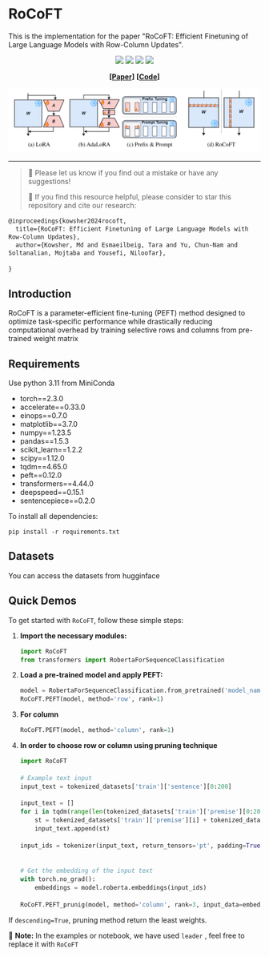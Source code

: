 # RoCoFT

This is the implementation for the paper "RoCoFT: Efficient Finetuning of Large Language Models with Row-Column Updates".


<div align="center">

![](https://img.shields.io/github/last-commit/Kowsher/RoCoFT?color=green)
![](https://img.shields.io/github/stars/Kowsher/RoCoFT/?color=yellow)
![](https://img.shields.io/github/forks/Kowsher/RoCoFT/?color=lightblue)
![](https://img.shields.io/badge/PRs-Welcome-green)

</div>

<div align="center">

**[<a href="https://arxiv.org/">Paper</a>]**
**[<a href="https://github.com/Kowsher/RoCoFT">Code</a>]**


</div>


<p align="center">

<img src="./figures/rocoft.png" width="570">

</p>

---
>
> 🙋 Please let us know if you find out a mistake or have any suggestions!
> 
> 🌟 If you find this resource helpful, please consider to star this repository and cite our research:

```
@inproceedings{kowsher2024rocoft,
  title={RoCoFT: Efficient Finetuning of Large Language Models with Row-Column Updates},
  author={Kowsher, Md and Esmaeilbeig, Tara and Yu, Chun-Nam and Soltanalian, Mojtaba and Yousefi, Niloofar},
  
}
```

## Introduction
 RoCoFT is a  parameter-efficient fine-tuning (PEFT) method designed to optimize task-specific performance while drastically reducing computational overhead by training selective rows and columns from pre-trained weight matrix




## Requirements
Use python 3.11 from MiniConda

- torch==2.3.0
- accelerate==0.33.0
- einops==0.7.0
- matplotlib==3.7.0
- numpy==1.23.5
- pandas==1.5.3
- scikit_learn==1.2.2
- scipy==1.12.0
- tqdm==4.65.0
- peft==0.12.0
- transformers==4.44.0
- deepspeed==0.15.1
- sentencepiece==0.2.0


To install all dependencies:
```
pip install -r requirements.txt
```

## Datasets
You can access the datasets from hugginface

## Quick Demos

To get started with `RoCoFT`, follow these simple steps:

1. **Import the necessary modules:**

    ```python
    import RoCoFT
    from transformers import RobertaForSequenceClassification
    ```

2. **Load a pre-trained model and apply PEFT:**

    ```python
    model = RobertaForSequenceClassification.from_pretrained('model_name')
    RoCoFT.PEFT(model, method='row', rank=1) 
    ```

3. **For column**

    ```python
    RoCoFT.PEFT(model, method='column', rank=1) 
    ```
4. **In order to choose row or column using pruning technique**

    ```python
    import RoCoFT
    
    # Example text input
    input_text = tokenized_datasets['train']['sentence'][0:200]
    
    input_text = []
    for i in tqdm(range(len(tokenized_datasets['train']['premise'][0:200]))):
        st = tokenized_datasets['train']['premise'][i] + tokenized_datasets['train']['hypothesis'][i]
        input_text.append(st)
       
    input_ids = tokenizer(input_text, return_tensors='pt', padding=True, truncation=True)['input_ids']
    
    
    # Get the embedding of the input text
    with torch.no_grad():
        embeddings = model.roberta.embeddings(input_ids)

    RoCoFT.PEFT_prunig(model, method='column', rank=3, input_data=embeddings, descending=False)
    ```

    
If `descending=True`, pruning method return the least weights. 

🚩 **Note:** In the examples or notebook, we have used `leader` ,  feel free to replace it with  `RoCoFT`
